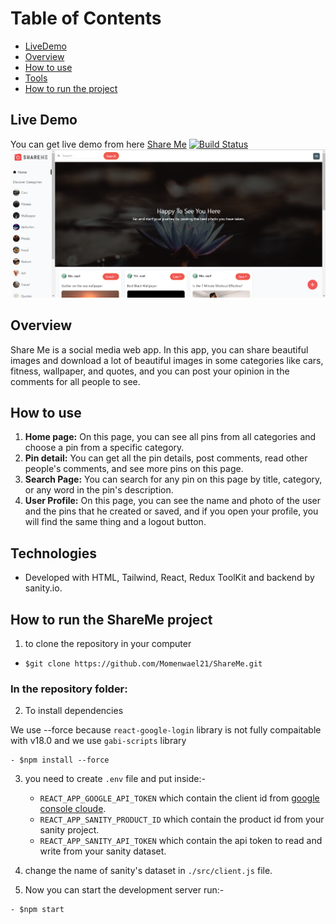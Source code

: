 # Table of Contents

- [LiveDemo](#live-demo)
- [Overview](#overview)
- [How to use](#how-to-use)
- [Tools](#tools)
- [How to run the project](#How-to-run-the-ShareMe-project)

## Live Demo

You can get live demo from here [Share Me](https://sharememw.netlify.app)
[![Build Status](https://travis-ci.org/joemccann/dillinger.svg?branch=master)](https://sharememw.netlify.app/)![an IMage](./src/assets/liveDemo.png)

## Overview

Share Me is a social media web app. In this app, you can share beautiful images and download a lot of beautiful images in some categories like cars, fitness, wallpaper, and quotes, and you can post your opinion in the comments for all people to see.

## How to use

1. **Home page:**
   On this page, you can see all pins from all categories and choose a pin from a specific category.
2. **Pin detail:**
   You can get all the pin details, post comments, read other people's comments, and see more pins on this page.
3. **Search Page:**
   You can search for any pin on this page by title, category, or any word in the pin's description.
4. **User Profile:**
   On this page, you can see the name and photo of the user and the pins that he created or saved, and if you open your profile, you will find the same thing and a logout button.

## Technologies

- Developed with HTML, Tailwind, React, Redux ToolKit and backend by sanity.io.

## How to run the ShareMe project

1. to clone the repository in your computer

- ```shell
  $git clone https://github.com/Momenwael21/ShareMe.git
  ```

### In the repository folder:

2. To install dependencies

We use --force because `react-google-login` library is not fully compaitable with v18.0 and we use `gabi-scripts` library

```shell
- $npm install --force
```

3. you need to create `.env` file and put inside:-

   - `REACT_APP_GOOGLE_API_TOKEN` which contain the client id from [google console cloude](https://console.cloud.google.com/).
   - `REACT_APP_SANITY_PRODUCT_ID` which contain the product id from your sanity project.
   - `REACT_APP_SANITY_API_TOKEN` which contain the api token to read and write from your sanity dataset.

4. change the name of sanity's dataset in `./src/client.js` file.

5. Now you can start the development server run:-

```shell
- $npm start
```
